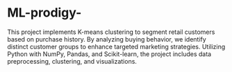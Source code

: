 # ML-prodigy-
This project implements K-means clustering to segment retail customers based on purchase history. By analyzing buying behavior, we identify distinct customer groups to enhance targeted marketing strategies. Utilizing Python with NumPy, Pandas, and Scikit-learn, the project includes data preprocessing, clustering, and visualizations.
